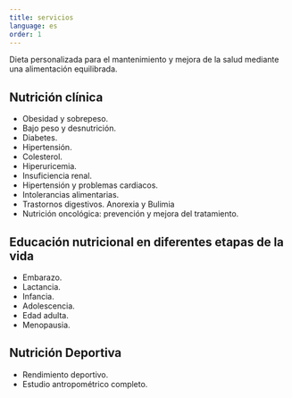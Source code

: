 ```yaml
---
title: servicios
language: es
order: 1
---
```

Dieta personalizada para el mantenimiento y mejora de la salud mediante una alimentación equilibrada.

## Nutrición clínica

- Obesidad y sobrepeso.
- Bajo peso y desnutrición.
- Diabetes.
- Hipertensión.
- Colesterol.
- Hiperuricemia.
- Insuficiencia renal.
- Hipertensión y problemas cardiacos.
- Intolerancias alimentarias.
- Trastornos digestivos. Anorexia y Bulimia
- Nutrición oncológica: prevención y mejora del tratamiento.

## Educación nutricional en diferentes etapas de la vida

- Embarazo.
- Lactancia.
- Infancia.
- Adolescencia.
- Edad adulta.
- Menopausia.

## Nutrición Deportiva

- Rendimiento deportivo.
- Estudio antropométrico completo.
